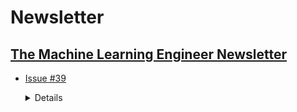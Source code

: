 
# Newsletter

## [The Machine Learning Engineer Newsletter](https://ethical.institute/mle.html)

-   [Issue #39](https://ethical.institute/mle/39.html)

    <details><p>

    -   [Everything a Data Scientist Should Know About Data Management\*](https://towardsdatascience.com/everything-a-data-scientist-should-know-about-data-management-6877788c6a42)

    -   [koaning.io: Outliers: Selection vs. Detection](http://koaning.io/posts/outliers-selection-vs-detection/)

    -   [Ten simple rules for writing and sharing computational analyses in Jupyter Notebooks](https://journals.plos.org/ploscompbiol/article?id=10.1371/journal.pcbi.1007007)

    -   [Practical AI #55: AutoML and AI at Google with Sherol Chen, ML developer at Google](https://changelog.com/practicalai/55)

    -   [The 5 Sampling Algorithms every Data Scientist need to know](https://towardsdatascience.com/the-5-sampling-algorithms-every-data-scientist-need-to-know-43c7bc11d17c)

    -   [GitHub - tensorflow/lucid: A collection of infrastructure and tools for research in neural network interpretability.](https://github.com/tensorflow/lucid)

    -   [rcnn/code/rationale at master · taolei87/rcnn · GitHub](https://github.com/taolei87/rcnn/tree/master/code/rationale)

    -   [GitHub - marcotcr/anchor: Code for "High-Precision Model-Agnostic Explanations" paper](https://github.com/marcotcr/anchor)

    -   [GitHub - boredbird/woe: Tools for WoE Transformation mostly used in ScoreCard Model for credit rating](https://github.com/boredbird/woe)

        </p></details>
